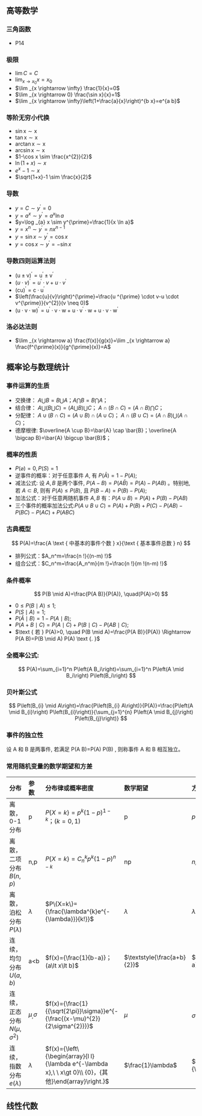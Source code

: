 ## 高等数学

### 三角函数
  - P14

### 极限
- $\lim C=C$
- $\lim _{x \rightarrow x_{0}} x=x_{0}$
- $\lim _{x \rightarrow \infty} \frac{1}{x}=0$
- $\lim _{x \rightarrow 0} \frac{\sin x}{x}=1$
- $\lim _{x \rightarrow \infty}\left(1+\frac{a}{x}\right)^{b x}=e^{a b}$

### 等阶无穷小代换
- $\sin \mathrm{x} \sim \mathrm{x}$
- $\tan \mathrm{x} \sim \mathrm{x}$
- $\arctan \mathrm{x} \sim \mathrm{x}$
- $\arcsin \mathrm{x} \sim \mathrm{x}$
- $1-\cos x \sim \frac{x^{2}}{2}$
- $\ln (1+x) \sim x$
- $e^{x}-1 \sim x$
- $\sqrt{1+x}-1 \sim \frac{x}{2}$

### 导数
- $y=C \sim y^{\prime}=0$
- $y=a^{x} \sim y^{\prime}=a^{x} \ln a$
- $y=\log _{a} x \sim y^{\prime}=\frac{1}{x \ln a}$
- $y=x^{n} \sim y^{\prime}=n x^{n-1}$
- $y=\sin x \sim y^{\prime}=\cos x$
- $y=\cos x \sim y^{\prime}=-\sin x$

### 导数四则运算法则
- $(\mathrm{u} \pm \mathrm{v})^{\prime}=\mathrm{u}^{\prime} \pm \mathrm{v}^{\prime}$
- $(u \cdot v)^{\prime}=u^{\prime} \cdot v+u \cdot v^{\prime}$
- $(\mathrm{cu})^{\prime}=\mathrm{c} \cdot \mathrm{u}^{\prime}$
- $\left(\frac{u}{v}\right)^{\prime}=\frac{u ^{\prime} \cdot v-u \cdot v^{\prime}}{v^{2}}(v \neq 0)$
- $(\mathrm{u} \cdot \mathrm{v} \cdot \mathrm{w})^{\prime}=\mathrm{u}^{\prime} \cdot \mathrm{v} \cdot \mathrm{w}+\mathrm{u} \cdot \mathrm{v}^{\prime} \cdot \mathrm{w}+\mathrm{u} \cdot \mathrm{v} \cdot \mathrm{w}^{\prime}$

### 洛必达法则
- $\lim _{x \rightarrow a} \frac{f(x)}{g(x)}=\lim _{x \rightarrow a} \frac{f^{\prime}(x)}{g^{\prime}(x)}=A$

## 概率论与数理统计

### 事件运算的生质

- 交换律： $A \bigcup B=B \bigcup A ； A \bigcap B=B \bigcap A$；
- 结合律： $A \bigcup(B \bigcup C)=(A \bigcup B) \bigcup C$；
$A \cap(B \cap C)=(A \cap B) \bigcap C$；
- 分配律： $A \cup(B \cap C)=(A \cup B) \cap(A \cup C)$；
$A \cap(B \cup C)=(A \cap B) \bigcup(A \cap C)$；
- 德摩根律: $\overline{A \cup B}=\bar{A} \cap \bar{B}；\overline{A \bigcap B}=\bar{A} \bigcup \bar{B}$；


### 概率的性质
- $P(\varnothing)=0, P(S)=1$
- 逆事件的概率：对于任意事件 $A$, 有 $P(\bar{A})=1-P(A)$;
- 减法公式: 设 $A, B$ 是两个事件, $P(A-B)=P(A \bar{B})=P(A)-P(A B)$ 。特别地, 若 $A \subset B$, 则有 $P(A) \leq P(B)$, 且 $P(B-A)=P(B)-P(A)$;
- 加法公式：对于任意两随机事件 $A, B$ 有：$P(A \cup B)=P(A)+P(B)-P(A B)$
- 三个事件的概率加法公式:$P(A \cup B \cup C)=P(A)+P(B)+P(C)-P(A B)-P(B C)-P(A C)+P(A B C)$

### 古典概型
$$
P(A)=\frac{A \text { 中基本的事件个数 } x}{\text { 基本事件总数 } n}
$$
- 排列公式：$A_n^m=\frac{n !}{(n-m) !}$
- 组合公式：$C_n^m=\frac{A_n^m}{m !}=\frac{n !}{m !(n-m) !}$

### 条件概率
$$
P(B \mid A)=\frac{P(A B)}{P(A)}, \quad(P(A)>0)
$$
- $0 \leq P(B \mid A) \leq 1$;
- $P(S \mid A)=1$;
- $P(\bar{A} \mid B)=1-P(A \mid B)$;
- $P(A+B \mid C)=P(A \mid C)+P(B \mid C)-P(A B \mid C)$;
- $\text { 若 } P(A)>0, \quad P(B \mid A)=\frac{P(A B)}{P(A)} \Rightarrow P(A B)=P(B \mid A) P(A) \text {. }$

### 全概率公式:
$$
P(A)=\sum_{i=1}^n P\left(A B_i\right)=\sum_{i=1}^n P\left(A \mid B_i\right) P\left(B_i\right)
$$

### 贝叶斯公式
$$
P\left(B_{i} \mid A\right)=\frac{P\left(B_{i} A\right)}{P(A)}=\frac{P\left(A \mid B_{i}\right) P\left(B_{i}\right)}{\sum_{j=1}^{n} P\left(A \mid B_{j}\right) P\left(B_{j}\right)}
$$

### 事件的独立性
设  A  和  B  是两事件, 若满足  P(A B)=P(A) P(B) , 则称事件  A  和  B  相互独立。

### 常用随机变量的数学期望和方差

| 分布 | 参数 | 分布律或概率密度 | 数学期望 | 方差 |
| :----- | :----- | :----- | :----- | :----- |
| 离散，0-1分布 | p | $P\{X=k\}=p^{k}(1-p)^{1-k}；(k=0,1)$ | p | $p(1-p)$ |
| 离散，二项分布$B(n,p)$ | n,p | $P\{X=k\}=C_{n}^{k}p^{k}(1-p)^{n-k}$ | np | $n p(1-p)$ |
| 离散，泊松分布$P(\lambda)$ | $\lambda$ | $P\{X=k\}={\frac{\lambda^{k}e^{-{\lambda}}}{k!}}$ | $\lambda$ | $\lambda$ |
| 连续，均匀分布$U(a,b)$ | a<b | $f(x)={\frac{1}{b-a}}；(a\lt x\lt b)$ | $\textstyle{\frac{a+b}{2}}$ | $\frac{(b-a)^{2}}{12}$ |
| 连续，正态分布$N(\mu,\sigma^{2})$ | $\mu_,\sigma$ | $f(x)={\frac{1}{{\sqrt{2\pi}}\sigma}}e^{-{\frac{(x-\mu)^{2}}{2\sigma^{2}}}}$ | $\mu$ | $\sigma^{2}$ |
| 连续，指数分布$e(\lambda)$ | $\lambda$ | $f(x)={\left\{\begin{array}{l l}{\lambda e^{-\lambda x},\ \ x\gt 0}\\ {0}，{其他}\end{array}\right.}$ | $\frac{1}\lambda$ | $\frac{1}{\lambda^{2}}$ |







## 线性代数
